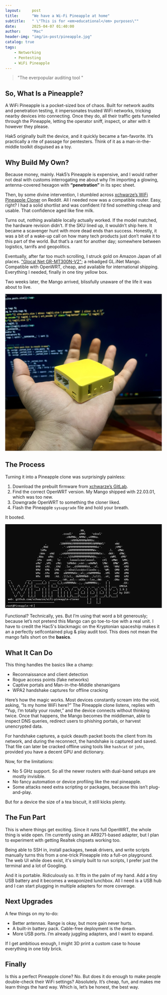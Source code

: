 ```yaml
---
layout:     post
title:      "We have a Wi-Fi Pineapple at home"
subtitle:   " \"This is for <em>educational</em> purposes\""
date:       2025-04-07 01:40:00
author:     "Mac"
header-img: "img/in-post/pineapple.jpg"
catalog: true
tags:
    - Networking
    - Pentesting
    - WiFi Pineapple
---
```


> "The everpopular auditing tool "

## So, What Is a Pineapple?

A WiFi Pineapple is a pocket-sized box of chaos. Built for network audits and penetration testing, it impersonates trusted WiFi networks, tricking nearby devices into connecting. Once they do, all their traffic gets funneled through the Pineapple, letting the operator sniff, inspect, or alter with it however they please.

Hak5 originally built the device, and it quickly became a fan-favorite. It’s practically a rite of passage for pentesters. Think of it as a man-in-the-middle toolkit disguised as a toy.


## Why Build My Own?

Because money, mainly. Hak5’s Pineapple is expensive, and I would rather not deal with customs interrogating me about why I’m importing a glowing, antenna-covered hexagon with **“penetration”** in its spec sheet.

Then, by some divine intervention, I stumbled across [xchwarze’s WiFi Pineapple Cloner](https://github.com/xchwarze/wifi-pineapple-cloner) on Reddit. All I needed now was a compatible router. Easy, right? I had a solid shortlist and was confident I’d find something cheap and usable. That confidence aged like fine milk.

Turns out, nothing available locally actually worked. If the model matched, the hardware revision didn’t. If the SKU lined up, it wouldn’t ship here. It became a scavenger hunt with more dead ends than success. Honestly, it was a bit of a wake-up call on how many tech products just don’t make it to this part of the world. But that’s a rant for another day; somewhere between logistics, tarrifs and geopolitics.

Eventually, after far too much scrolling, I struck gold on Amazon Japan of all places. ["Glocal Net GR-MT300N-V2"](https://www.amazon.co.jp/-/en/GR-MT300N-V2-Standard-Equipped-Wireless-Performance/dp/B0CNC6DMTN); a rebadged GL.iNet Mango. Compatible with OpenWRT, cheap, and available for international shipping. Everything I needed, finally in one tiny yellow box.

Two weeks later, the Mango arrived, blissfully unaware of the life it was about to live.

![The Mango is here](/img/in-post/mango.jpg)


## The Process

Turning it into a Pineapple clone was surprisingly painless:

1. Download the prebuilt firmware from [xchwarze’s GitLab](https://gitlab.com/xchwarze/wifi-pineapple-cloner-builds).
2. Find the correct OpenWRT version. My Mango shipped with 22.03.01, which was too new.
3. Downgrade OpenWRT to something the cloner liked.
4. Flash the Pineapple `sysupgrade` file and hold your breath.

It booted.

![Pineapple Boots](/img/in-post/mango-boot.png)

Functional? Technically, yes. But I’m using that word a bit generously; because let’s not pretend this Mango can go toe-to-toe with a real unit. I have to credit the Hac5's blackmagic on the Kryptonian spaceship makes it an a perfectly selfcontained plug & play audit tool. This does not mean the mango falls short on the **basics**.


## What It Can Do

This thing handles the basics like a champ:
- Reconnaissance and client detection
- Rogue access points (fake networks)
- Captive portals and Man-in-the-Middle shenanigans
- WPA2 handshake captures for offline cracking

Here’s how the magic works. Most devices constantly scream into the void, asking, “Is my home WiFi here?” The Pineapple clone listens, replies with “Yup, I’m totally your router,” and the device connects without thinking twice. Once that happens, the Mango becomes the middleman, able to inspect DNS queries, redirect users to phishing portals, or harvest unencrypted data.

For handshake captures, a quick deauth packet boots the client from its network, and during the reconnect, the handshake is captured and saved. That file can later be cracked offline using tools like `hashcat` or `john`, provided you have a decent GPU and dictionary.

Now, for the limitations:

- No 5 GHz support. So all the newer routers with dual-band setups are mostly invisible.
- No fancy automation or device profiling like the real pineapple.
- Some attacks need extra scripting or packages, because this isn’t plug-and-play.

But for a device the size of a tea biscuit, it still kicks plenty.


## The Fun Part

This is where things get exciting. Since it runs full OpenWRT, the whole thing is wide open. I’m currently using an AR9271-based adapter, but I plan to experiment with getting Realtek chipsets working too.

Being able to SSH in, install packages, tweak drivers, and write scripts manually turns this from a one-trick Pineapple into a full-on playground. The web UI while does exist, it's simply built to run scripts, I prefer just the terminal and a lot of Googling.

And it is portable. Ridiculously so. It fits in the palm of my hand. Add a tiny USB battery and it becomes a weaponized lunchbox. All I need is a USB hub and I can start plugging in multiple adapters for more coverage.


## Next Upgrades

A few things on my to-do:

- Better antennas. Range is okay, but more gain never hurts.
- A built-in battery pack. Cable-free deployment is the dream.
- More USB ports. I’m already juggling adapters, and I want to expand.

If I get ambitious enough, I might 3D print a custom case to house everything in one tidy brick.


## Finally

Is this a perfect Pineapple clone? No. But does it do enough to make people double-check their WiFi settings? Absolutely. It’s cheap, fun, and makes me learn things the hard way. Which is, let’s be honest, the best way.
